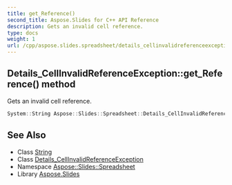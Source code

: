 ```yaml
---
title: get_Reference()
second_title: Aspose.Slides for C++ API Reference
description: Gets an invalid cell reference.
type: docs
weight: 1
url: /cpp/aspose.slides.spreadsheet/details_cellinvalidreferenceexception/get_reference/
---
```

## Details_CellInvalidReferenceException::get_Reference() method


Gets an invalid cell reference.

```cpp
System::String Aspose::Slides::Spreadsheet::Details_CellInvalidReferenceException::get_Reference()
```

## See Also

* Class [String](../../system/string/)
* Class [Details_CellInvalidReferenceException](./)
* Namespace [Aspose::Slides::Spreadsheet](../)
* Library [Aspose.Slides](../../)